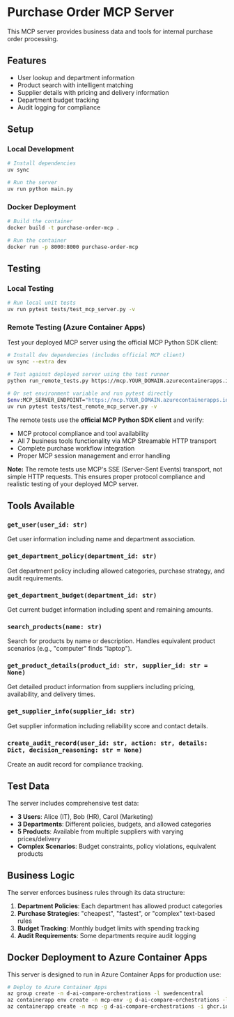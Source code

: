 # Purchase Order MCP Server

This MCP server provides business data and tools for internal purchase order processing.

## Features

- User lookup and department information
- Product search with intelligent matching
- Supplier details with pricing and delivery information
- Department budget tracking
- Audit logging for compliance

## Setup

### Local Development

```bash
# Install dependencies
uv sync

# Run the server
uv run python main.py
```

### Docker Deployment

```bash
# Build the container
docker build -t purchase-order-mcp .

# Run the container
docker run -p 8000:8000 purchase-order-mcp
```

## Testing

### Local Testing

```bash
# Run local unit tests
uv run pytest tests/test_mcp_server.py -v
```

### Remote Testing (Azure Container Apps)

Test your deployed MCP server using the official MCP Python SDK client:

```bash
# Install dev dependencies (includes official MCP client)
uv sync --extra dev

# Test against deployed server using the test runner
python run_remote_tests.py https://mcp.YOUR_DOMAIN.azurecontainerapps.io

# Or set environment variable and run pytest directly
$env:MCP_SERVER_ENDPOINT="https://mcp.YOUR_DOMAIN.azurecontainerapps.io"
uv run pytest tests/test_remote_mcp_server.py -v
```

The remote tests use the **official MCP Python SDK client** and verify:
- MCP protocol compliance and tool availability
- All 7 business tools functionality via MCP Streamable HTTP transport  
- Complete purchase workflow integration
- Proper MCP session management and error handling

**Note:** The remote tests use MCP's SSE (Server-Sent Events) transport, not simple HTTP requests. This ensures proper protocol compliance and realistic testing of your deployed MCP server.

## Tools Available

### `get_user(user_id: str)`
Get user information including name and department association.

### `get_department_policy(department_id: str)`
Get department policy including allowed categories, purchase strategy, and audit requirements.

### `get_department_budget(department_id: str)`
Get current budget information including spent and remaining amounts.

### `search_products(name: str)`
Search for products by name or description. Handles equivalent product scenarios (e.g., "computer" finds "laptop").

### `get_product_details(product_id: str, supplier_id: str = None)`
Get detailed product information from suppliers including pricing, availability, and delivery times.

### `get_supplier_info(supplier_id: str)`
Get supplier information including reliability score and contact details.

### `create_audit_record(user_id: str, action: str, details: Dict, decision_reasoning: str = None)`
Create an audit record for compliance tracking.

## Test Data

The server includes comprehensive test data:

- **3 Users**: Alice (IT), Bob (HR), Carol (Marketing)
- **3 Departments**: Different policies, budgets, and allowed categories
- **5 Products**: Available from multiple suppliers with varying prices/delivery
- **Complex Scenarios**: Budget constraints, policy violations, equivalent products

## Business Logic

The server enforces business rules through its data structure:

1. **Department Policies**: Each department has allowed product categories
2. **Purchase Strategies**: "cheapest", "fastest", or "complex" text-based rules
3. **Budget Tracking**: Monthly budget limits with spending tracking
4. **Audit Requirements**: Some departments require audit logging

## Docker Deployment to Azure Container Apps

This server is designed to run in Azure Container Apps for production use:

```bash
# Deploy to Azure Container Apps
az group create -n d-ai-compare-orchestrations -l swedencentral
az containerapp env create -n mcp-env -g d-ai-compare-orchestrations -l swedencentral
az containerapp create -n mcp -g d-ai-compare-orchestrations -i ghcr.io/tkubica12/d-ai-compare-orchestrations/mcp-server:latest --target-port 8000 --ingress external --environment mcp-env --min-replicas 1
```

